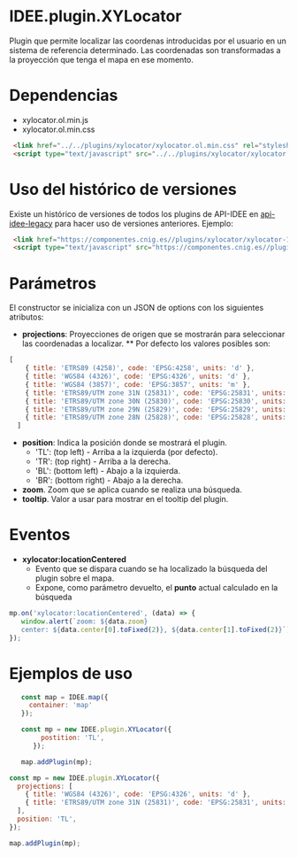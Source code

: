 # IDEE.plugin.XYLocator


Plugin que permite localizar las coordenas introducidas por el usuario en un sistema de referencia determinado.
Las coordenadas son transformadas a la proyección que tenga el mapa en ese momento.

# Dependencias

- xylocator.ol.min.js
- xylocator.ol.min.css


```html
 <link href="../../plugins/xylocator/xylocator.ol.min.css" rel="stylesheet" />
 <script type="text/javascript" src="../../plugins/xylocator/xylocator.ol.min.js"></script>
```

# Uso del histórico de versiones

Existe un histórico de versiones de todos los plugins de API-IDEE en [api-idee-legacy](https://github.com/Desarrollos-IDEE/API-IDEE/tree/master/api-idee-legacy/plugins) para hacer uso de versiones anteriores.
Ejemplo:
```html
 <link href="https://componentes.cnig.es//plugins/xylocator/xylocator-1.0.0.ol.min.css" rel="stylesheet" />
 <script type="text/javascript" src="https://componentes.cnig.es//plugins/xylocator/xylocator-1.0.0.ol.min.js"></script>
```

# Parámetros

El constructor se inicializa con un JSON de options con los siguientes atributos:

- **projections**: Proyecciones de origen que se mostrarán para seleccionar las coordenadas a localizar.
** Por defecto los valores posibles son:

```javascript
[
    { title: 'ETRS89 (4258)', code: 'EPSG:4258', units: 'd' },
    { title: 'WGS84 (4326)', code: 'EPSG:4326', units: 'd' },
    { title: 'WGS84 (3857)', code: 'EPSG:3857', units: 'm' },
    { title: 'ETRS89/UTM zone 31N (25831)', code: 'EPSG:25831', units: 'm' },
    { title: 'ETRS89/UTM zone 30N (25830)', code: 'EPSG:25830', units: 'm' },
    { title: 'ETRS89/UTM zone 29N (25829)', code: 'EPSG:25829', units: 'm' },
    { title: 'ETRS89/UTM zone 28N (25828)', code: 'EPSG:25828', units: 'm' },
  ]
```

- **position**: Indica la posición donde se mostrará el plugin.
  - 'TL': (top left) - Arriba a la izquierda (por defecto).
  - 'TR': (top right) - Arriba a la derecha.
  - 'BL': (bottom left) - Abajo a la izquierda.
  - 'BR': (bottom right) - Abajo a la derecha.
- **zoom**. Zoom que se aplica cuando se realiza una búsqueda.
- **tooltip**. Valor a usar para mostrar en el tooltip del plugin.

# Eventos

- **xylocator:locationCentered**
  - Evento que se dispara cuando se ha localizado la búsqueda del plugin sobre el mapa.
  - Expone, como parámetro devuelto, el **punto** actual calculado en la búsqueda

```javascript
mp.on('xylocator:locationCentered', (data) => {
   window.alert(`zoom: ${data.zoom}
   center: ${data.center[0].toFixed(2)}, ${data.center[1].toFixed(2)}`);
});
```
# Ejemplos de uso

```javascript
   const map = IDEE.map({
     container: 'map'
   });

   const mp = new IDEE.plugin.XYLocator({
        postition: 'TL',
      });

   map.addPlugin(mp);
```

```javascript
const mp = new IDEE.plugin.XYLocator({
  projections: [
    { title: 'WGS84 (4326)', code: 'EPSG:4326', units: 'd' },
    { title: 'ETRS89/UTM zone 31N (25831)', code: 'EPSG:25831', units: 'm' },
  ],
  position: 'TL',
});

map.addPlugin(mp);
```
